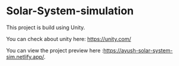 # Solar-System-simulation
This project is build using Unity.

You can check about unity here: https://unity.com/

You can view the project preview here :https://ayush-solar-system-sim.netlify.app/.

